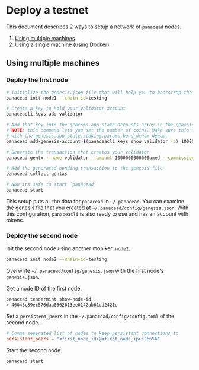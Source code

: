 # Deploy a testnet

This document describes 2 ways to setup a network of `panacead` nodes.

1. [Using multiple machines](#using-multiple-machines)
2. [Using a single machine (using Docker)](#using-a-single-machine-using-docker)


## Using multiple machines

### Deploy the first node

```bash
# Initialize the genesis.json file that will help you to bootstrap the network
panacead init node1 --chain-id=testing

# Create a key to hold your validator account
panaceacli keys add validator

# Add that key into the genesis.app_state.accounts array in the genesis file
# NOTE: this command lets you set the number of coins. Make sure this account has some coins
# with the genesis.app_state.staking.params.bond_denom denom.
panacead add-genesis-account $(panaceacli keys show validator -a) 100000000000000umed

# Generate the transaction that creates your validator
panacead gentx --name validator --amount 1000000000000umed --commission-rate 0.1 --commission-max-rate 0.2 --commission-max-change-rate 0.01  --min-self-delegation 1000000

# Add the generated bonding transaction to the genesis file
panacead collect-gentxs

# Now its safe to start `panacead`
panacead start
```
This setup puts all the data for `panacead` in `~/.panacead`.
You can examine the genesis file that you created at `~/.panacead/config/genesis.json`.
With this configuration, `panaceacli` is also ready to use and has an account with tokens.

### Deploy the second node

Init the second node using another moniker: `node2`.
```bash
panacead init node2 --chain-id=testing
```

Overwrite `~/.panacead/config/genesis.json` with the first node's `genesis.json`.

Get a node ID of the first node.
```bash
panacead tendermint show-node-id
> 46046c89ec576daa0662613ee0142ab61dd2421e
```

Set a `persistent_peers` in the `~/.panacead/config/config.toml` of the second node.
```toml
# Comma separated list of nodes to keep persistent connections to
persistent_peers = "<first_node_id>@<first_node_ip>:26656"
```

Start the second node.
```bash
panacead start
```
